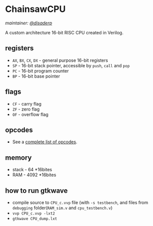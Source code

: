 # ChainsawCPU

*maintainer: [@disaderp](https://github.com/disaderp)*

A custom architecture 16-bit RISC CPU created in Verilog.

## registers

- `AX`, `BX`, `CX`, `DX` - general purpose 16-bit registers
- `SP` - 16-bit stack pointer, accessible by `push`, `call` and `pop`
- `PC` - 16-bit program counter
- `BP` - 16-bit base pointer

## flags

- `CF` - carry flag
- `ZF` - zero flag
- `OF` - overflow flag

## opcodes

- See a [complete list of opcodes](https://github.com/disaderp/automatic-chainsaw/blob/master/SCHEMATIC/op.txt).

## memory

- stack - 64 *16bites
- RAM - 4092 *16bites

## how to run gtkwave

- compile source to `CPU_c.vvp` file (with `-s testbench`, and files from `debugging` folder(`RAM_sim.v` and `cpu_testbench.v`)
- `vvp CPU_c.vvp -lxt2`
- `gtkwave CPU_dump.lxt`
